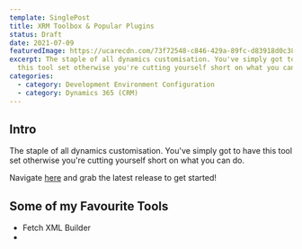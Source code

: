 ```yaml
---
template: SinglePost
title: XRM Toolbox & Popular Plugins
status: Draft
date: 2021-07-09
featuredImage: https://ucarecdn.com/73f72548-c846-429a-89fc-d83918d0c383/
excerpt: The staple of all dynamics customisation. You've simply got to have
  this tool set otherwise you're cutting yourself short on what you can do.
categories:
  - category: Development Environment Configuration
  - category: Dynamics 365 (CRM)
---
```

## Intro

The staple of all dynamics customisation. You've simply got to have this tool set otherwise you're cutting yourself short on what you can do. 

Navigate [here](https://www.xrmtoolbox.com/releases/) and grab the latest release to get started!



## Some of my Favourite Tools

* Fetch XML Builder
*